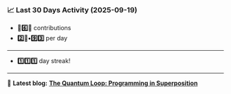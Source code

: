 <!--START_STATS-->
### 📈 Last 30 Days Activity (2025-09-19)  
- **🎱6️⃣🎱** contributions  
- **2️⃣🎱•9️⃣3️⃣** per day
---
- **1️⃣1️⃣1️⃣** day streak!
---
📝 **Latest blog:** [**The Quantum Loop: Programming in Superposition**](https://andriak.com/blog/quantum-loop)
<!--END_STATS-->
